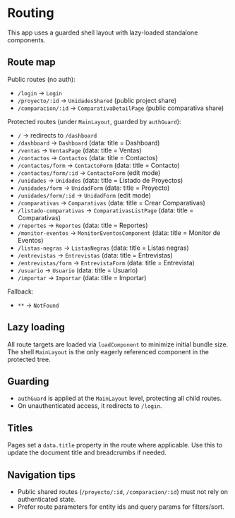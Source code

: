 # Routing

This app uses a guarded shell layout with lazy-loaded standalone components.

## Route map

Public routes (no auth):

- `/login` → `Login`
- `/proyecto/:id` → `UnidadesShared` (public project share)
- `/comparacion/:id` → `ComparativaDetailPage` (public comparativa share)

Protected routes (under `MainLayout`, guarded by `authGuard`):

- `/` → redirects to `/dashboard`
- `/dashboard` → `Dashboard` (data: title = Dashboard)
- `/ventas` → `VentasPage` (data: title = Ventas)
- `/contactos` → `Contactos` (data: title = Contactos)
- `/contactos/form` → `ContactoForm` (data: title = Contacto)
- `/contactos/form/:id` → `ContactoForm` (edit mode)
- `/unidades` → `Unidades` (data: title = Listado de Proyectos)
- `/unidades/form` → `UnidadForm` (data: title = Proyecto)
- `/unidades/form/:id` → `UnidadForm` (edit mode)
- `/comparativas` → `Comparativas` (data: title = Crear Comparativas)
- `/listado-comparativas` → `ComparativasListPage` (data: title = Comparativas)
- `/reportes` → `Reportes` (data: title = Reportes)
- `/monitor-eventos` → `MonitorEventosComponent` (data: title = Monitor de Eventos)
- `/listas-negras` → `ListasNegras` (data: title = Listas negras)
- `/entrevistas` → `Entrevistas` (data: title = Entrevistas)
- `/entrevistas/form` → `EntrevistaForm` (data: title = Entrevista)
- `/usuario` → `Usuario` (data: title = Usuario)
- `/importar` → `Importar` (data: title = Importar)

Fallback:

- `**` → `NotFound`

## Lazy loading

All route targets are loaded via `loadComponent` to minimize initial bundle size. The shell `MainLayout` is the only eagerly referenced component in the protected tree.

## Guarding

- `authGuard` is applied at the `MainLayout` level, protecting all child routes.
- On unauthenticated access, it redirects to `/login`.

## Titles

Pages set a `data.title` property in the route where applicable. Use this to update the document title and breadcrumbs if needed.

## Navigation tips

- Public shared routes (`/proyecto/:id`, `/comparacion/:id`) must not rely on authenticated state.
- Prefer route parameters for entity ids and query params for filters/sort.


